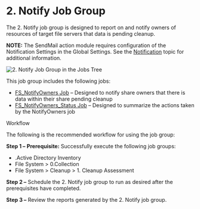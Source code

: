 # 2. Notify Job Group

The 2. Notify job group is designed to report on and notify owners of resources of target file
servers that data is pending cleanup.

**NOTE:** The SendMail action module requires configuration of the Notification Settings in the
Global Settings. See the [Notification](/docs/accessanalyzer/12.0/administration/settings/notification.md) topic for
additional information.

![2. Notify Job Group in the Jobs Tree](/img/product_docs/accessanalyzer/admin/hostmanagement/jobstree.webp)

This job group includes the following jobs:

- [FS_NotifyOwners Job](/docs/accessanalyzer/12.0/solutions/file-system/cleanup/notify/fs_notifyowners.md) – Designed to notify share owners that there is data
  within their share pending cleanup
- [FS_NotifyOwners_Status Job](/docs/accessanalyzer/12.0/solutions/file-system/cleanup/notify/fs_notifyowners_status.md) – Designed to summarize the actions taken
  by the NotifyOwners job

Workflow

The following is the recommended workflow for using the job group:

**Step 1 –** **Prerequisite:** Successfully execute the following job groups:

- .Active Directory Inventory
- File System > 0.Collection
- File System > Cleanup > 1. Cleanup Assessment

**Step 2 –** Schedule the 2. Notify job group to run as desired after the prerequisites have
completed.

**Step 3 –** Review the reports generated by the 2. Notify job group.
